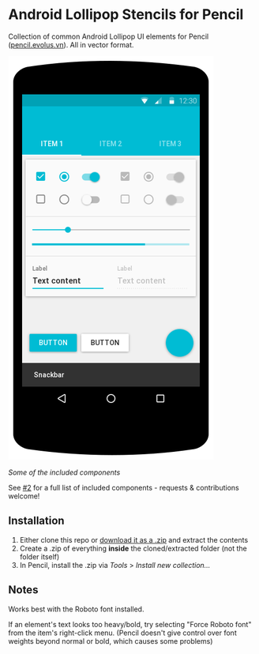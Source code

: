 # Android Lollipop Stencils for Pencil

Collection of common Android Lollipop UI elements for Pencil ([pencil.evolus.vn](http://pencil.evolus.vn/)). All in vector format.

![Several of the included components](/misc/example.png)

_Some of the included components_

See [#2](/../../issues/2) for a full list of included components - requests & contributions welcome!

## Installation
1. Either clone this repo or [download it as a .zip](https://github.com/nathanielw/Andriod-Lollipop-Pencil-Stencils/archive/master.zip) and extract the contents
2. Create a .zip of everything **inside** the cloned/extracted folder (not the folder itself)
3. In Pencil, install the .zip via _Tools_ > _Install new collection..._

## Notes
Works best with the Roboto font installed.

If an element's text looks too heavy/bold, try selecting "Force Roboto font" from the item's right-click menu. (Pencil doesn't give control over font weights beyond normal or bold, which causes some problems)
